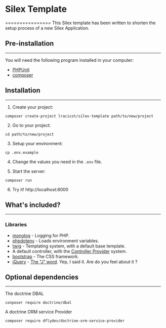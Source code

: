 # Silex Template
================
This Silex template has been written to shorten the setup process of a new Silex Application.

## Pre-installation
-------------------
You will need the following program installed in your computer:

- [PHPUnit](https://phpunit.de/manual/current/en/installation.html)
- [composer](https://getcomposer.org/download/)


## Installation
---------------
1. Create your project:
```
composer create-project lracicot/silex-template path/to/new/project
```

2. Go to your project:
```
cd path/to/new/project
```

3. Setup your environment:
```
cp .env.example
```

4. Change the values you need in the `.env` file.

5. Start the server:
```
composer run
```

6. Try it! http://localhost:8000

## What's included?
-------------------

### Libraries
- [monolog](http://silex.sensiolabs.org/doc/master/providers/monolog.html) - Logging for PHP.
- [phpdotenv](https://github.com/vlucas/phpdotenv) - Loads environment variables.
- [twig](http://silex.sensiolabs.org/doc/master/providers/twig.html) - Templating system, with a default base template.
- A default controller, with the [Controller Provider](http://silex.sensiolabs.org/doc/master/providers.html#controller-providers) system.
- [bootstrap](https://getbootstrap.com) - The CSS framework.
- [jQuery](https://jquery.com/) - [The "J" word](https://hackernoon.com/how-it-feels-to-learn-javascript-in-2016-d3a717dd577f#.qadonrt62). Yep, I said it. Are do you feel about it ?

## Optional dependencies
------------------------
The doctrine DBAL
```
conposer require doctrine/dbal
```

A doctrine ORM service Provider
```
composer require dflydev/doctrine-orm-service-provider
```
